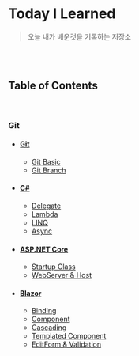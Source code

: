 # Today I Learned

> 오늘 내가 배운것을 기록하는 저장소

<br/><br/>

## Table of Contents

<br/>

### Git
- #### [Git](/Git)
  - [Git Basic](/Git/Git_Basic.md)
  - [Git Branch](/Git/Git_Branch.md)
- #### [C#](/C%23)
  - [Delegate](/C%23/Delegate.md)
  - [Lambda](/C%23/Lambda.md)
  - [LINQ](/C%23/Linq.md)
  - [Async](/C%23/Async.md)
- #### [ASP.NET Core](/ASP.NET-Core)
  - [Startup Class](/ASP.NET-Core/Startup.md)
  - [WebServer & Host](/ASP.NET-Core/WebServer%26Host.md)
- #### [Blazor](/Blazor)
  - [Binding](/Blazor/Binding.md)
  - [Component](/Blazor/Component.md)
  - [Cascading](/Blazor/Cascading.md)
  - [Templated Component](/Blazor/TemplatedComponent.md)
  - [EditForm & Validation](/Blazor/EditForm%26Validation.md)